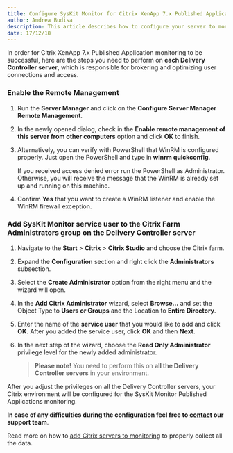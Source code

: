 ```yaml
---
title: Configure SysKit Monitor for Citrix XenApp 7.x Published Application monitoring
author: Andrea Budisa
description: This article describes how to configure your server to monitor Citrix Published Applications with the SysKit Monitor.
date: 17/12/18
---
```

In order for Citrix XenApp 7.x Published Application monitoring to be successful, here are the steps you need to perform on __each Delivery Controller server__, which is responsible for brokering and optimizing user connections and access.

### Enable the Remote Management

1. Run the __Server Manager__ and click on the __Configure Server Manager Remote Management__.
2. In the newly opened dialog, check in the __Enable remote management of this server from other computers__ option and click __OK__ to finish.
3. Alternatively, you can verify with PowerShell that WinRM is configured properly. Just open the PowerShell and type in __winrm quickconfig__.

   If you received access denied error run the PowerShell as Administrator.
   Otherwise, you will receive the message that the WinRM is already set up and running on this machine.
4. Confirm __Yes__ that you want to create a WinRM listener and enable the WinRM firewall exception.

### Add SysKit Monitor service user to the Citrix Farm Administrators group on the Delivery Controller server

1. Navigate to the __Start__ > __Citrix__ > __Citrix Studio__ and choose the Citrix farm.
2. Expand the __Configuration__ section and right click the __Administrators__ subsection.
3. Select the __Create Administrator__ option from the right menu and the wizard will open.
4. In the __Add Citrix Administrator__ wizard, select __Browse...__ and set the Object Type to __Users or Groups__ and the Location to __Entire Directory__.
5. Enter the name of the __service user__ that you would like to add and click __OK__. After you added the service user, click __OK__ and then __Next__.
6. In the next step of the wizard, choose the __Read Only Administrator__ privilege level for the newly added administrator.

   > __Please note!__ You need to perform this on __all the Delivery Controller servers__ in your environment.

After you adjust the privileges on all the Delivery Controller servers, your Citrix environment will be configured for the SysKit Monitor Published Applications monitoring.

__In case of any difficulties during the configuration feel free to [contact](https://www.syskit.com/company/contact-us) our support team__.

Read more on how to [add Citrix servers to monitoring](#internal/how-to/computers/add-citrix-servers) to properly collect all the data.